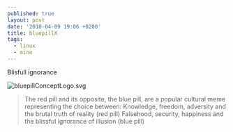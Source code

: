 ```yaml
---
published: true
layout: post
date: '2018-04-09 19:06 +0200'
title: bluepillX
tags:
  - linux
  - mine
---
```

Blisfull ignorance

![bluepillConceptLogo.svg]({{site.baseurl}}/media/bluepillConceptLogo.svg)

> The red pill and its opposite, the blue pill, are a popular cultural meme representing the choice between:
>    Knowledge, freedom, adversity and the brutal truth of reality (red pill)
>    Falsehood, security, happiness and the blissful ignorance of illusion (blue pill)

